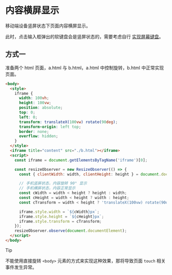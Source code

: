 # 内容横屏显示

移动端设备竖屏状态下页面内容横屏显示。

此时，点击输入框弹出的软键盘会是竖屏状态的，需要考虑自行 [实现屏幕键盘](./实现屏幕键盘.md)。

## 方式一

准备两个 html 页面，a.html 与 b.html，a.html 中控制旋转，b.html 中正常实现页面。

```html
<body>
  <style>
    iframe {
      width: 100vh;
      height: 100vw;
      position: absolute;
      top: 0;
      left: 0;
      transform: translateX(100vw) rotate(90deg);
      transform-origin: left top;
      border: none;
      overflow: hidden;
    }
  </style>
  <iframe title="content" src="./b.html"></iframe>
  <script>
    const iframe = document.getElementsByTagName('iframe')[0];

    const resizeObserver = new ResizeObserver(() => {
      const { clientWidth: width, clientHeight: height } = document.documentElement;

      // 手机竖屏状态，内容旋转 90° 显示
      // 手机横屏状态，内容正常显示
      const cWidth = width < height ? height : width;
      const cHeight = width < height ? width : height;
      const cTransform = width < height ? 'translateX(100vw) rotate(90deg)' : 'none';

      iframe.style.width = `${cWidth}px`;
      iframe.style.height = `${cHeight}px`;
      iframe.style.transform = cTransform;
    });
    resizeObserver.observe(document.documentElement);
  </script>
</body>
```

> [!TIP]
> 不能使用直接旋转 `<body>` 元素的方式来实现这种效果，那将导致页面 `touch` 相关事件发生异常。
